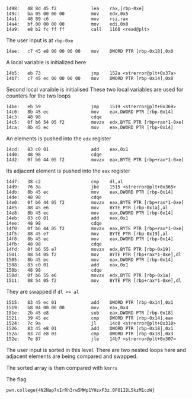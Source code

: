     1498:	48 8d 45 f2          	lea    rax,[rbp-0xe]
    149c:	ba 05 00 00 00       	mov    edx,0x5
    14a1:	48 89 c6             	mov    rsi,rax
    14a4:	bf 00 00 00 00       	mov    edi,0x0
    14a9:	e8 b2 fc ff ff       	call   1160 <read@plt>

The user input is at `rbp-0xe`

    14ae:	c7 45 e8 00 00 00 00 	mov    DWORD PTR [rbp-0x18],0x0

A local variable is initialized here 

    14b5:	eb 73                	jmp    152a <strerror@plt+0x37a>
    14b7:	c7 45 ec 00 00 00 00 	mov    DWORD PTR [rbp-0x14],0x0

Second local varaible is initialised
These two local variables are used for counters for the two loops

    14be:	eb 59                	jmp    1519 <strerror@plt+0x369>
    14c0:	8b 45 ec             	mov    eax,DWORD PTR [rbp-0x14]
    14c3:	48 98                	cdqe
    14c5:	0f b6 54 05 f2       	movzx  edx,BYTE PTR [rbp+rax*1-0xe]
    14ca:	8b 45 ec             	mov    eax,DWORD PTR [rbp-0x14]
An elements is pushed into the `edx` register 

    14cd:	83 c0 01             	add    eax,0x1
    14d0:	48 98                	cdqe
    14d2:	0f b6 44 05 f2       	movzx  eax,BYTE PTR [rbp+rax*1-0xe]

Its adjacent element is pushed into the `eax` register 

    14d7:	38 c2                	cmp    dl,al
    14d9:	76 3a                	jbe    1515 <strerror@plt+0x365>
    14db:	8b 45 ec             	mov    eax,DWORD PTR [rbp-0x14]
    14de:	48 98                	cdqe
    14e0:	0f b6 44 05 f2       	movzx  eax,BYTE PTR [rbp+rax*1-0xe]
    14e5:	88 45 e6             	mov    BYTE PTR [rbp-0x1a],al
    14e8:	8b 45 ec             	mov    eax,DWORD PTR [rbp-0x14]
    14eb:	83 c0 01             	add    eax,0x1
    14ee:	48 98                	cdqe
    14f0:	0f b6 44 05 f2       	movzx  eax,BYTE PTR [rbp+rax*1-0xe]
    14f5:	88 45 e7             	mov    BYTE PTR [rbp-0x19],al
    14f8:	8b 45 ec             	mov    eax,DWORD PTR [rbp-0x14]
    14fb:	48 98                	cdqe
    14fd:	0f b6 55 e7          	movzx  edx,BYTE PTR [rbp-0x19]
    1501:	88 54 05 f2          	mov    BYTE PTR [rbp+rax*1-0xe],dl
    1505:	8b 45 ec             	mov    eax,DWORD PTR [rbp-0x14]
    1508:	83 c0 01             	add    eax,0x1
    150b:	48 98                	cdqe
    150d:	0f b6 55 e6          	movzx  edx,BYTE PTR [rbp-0x1a]
    1511:	88 54 05 f2          	mov    BYTE PTR [rbp+rax*1-0xe],dl

They are swapped if `dl <= al` 

    1515:	83 45 ec 01          	add    DWORD PTR [rbp-0x14],0x1
    1519:	b8 04 00 00 00       	mov    eax,0x4
    151e:	2b 45 e8             	sub    eax,DWORD PTR [rbp-0x18]
    1521:	39 45 ec             	cmp    DWORD PTR [rbp-0x14],eax
    1524:	7c 9a                	jl     14c0 <strerror@plt+0x310>
    1526:	83 45 e8 01          	add    DWORD PTR [rbp-0x18],0x1
    152a:	83 7d e8 03          	cmp    DWORD PTR [rbp-0x18],0x3
    152e:	7e 87                	jle    14b7 <strerror@plt+0x307>

The user input is sorted in this level. 
There are two nested loops here and adjacent elements are being compared and swapped.

The sorted array is then compared with `kmrrs`

The flag 

    pwn.college{4N2Nap7xIrRh3rw5MWp1YHzxF3z.0FO1IDL5kzM1czW}
